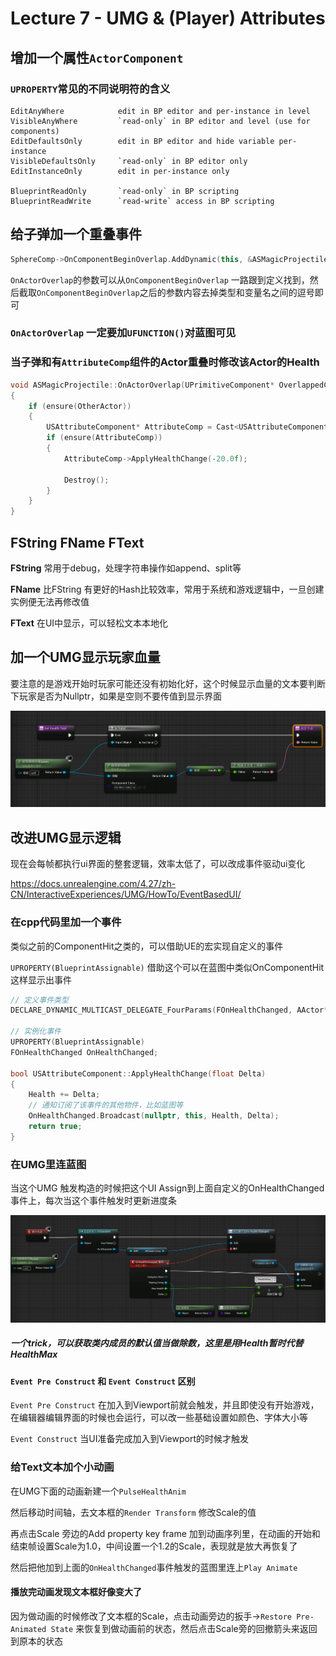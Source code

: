 # Lecture 7 - UMG & (Player) Attributes

## 增加一个属性`ActorComponent`

### `UPROPERTY`常见的不同说明符的含义

```
EditAnyWhere			edit in BP editor and per-instance in level
VisibleAnyWhere			`read-only` in BP editor and level (use for components)
EditDefaultsOnly		edit in BP editor and hide variable per-instance
VisibleDefaultsOnly		`read-only` in BP editor only
EditInstanceOnly		edit in per-instance only

BlueprintReadOnly		`read-only` in BP scripting
BlueprintReadWrite		`read-write` access in BP scripting

```



## 给子弹加一个重叠事件

```cpp
SphereComp->OnComponentBeginOverlap.AddDynamic(this, &ASMagicProjectile::OnActorOverlap());
```

`OnActorOverlap`的参数可以从`OnComponentBeginOverlap` 一路跟到定义找到，然后截取`OnComponentBeginOverlap`之后的参数内容去掉类型和变量名之间的逗号即可



### `OnActorOverlap` 一定要加`UFUNCTION()`对蓝图可见



### 当子弹和有`AttributeComp`组件的Actor重叠时修改该Actor的Health

```cpp
void ASMagicProjectile::OnActorOverlap(UPrimitiveComponent* OverlappedComponent, AActor* OtherActor, UPrimitiveComponent* OtherComp, int32 OtherBodyIndex, bool bFromSweep, const FHitResult& SweepResult)
{
	if (ensure(OtherActor))
	{
		USAttributeComponent* AttributeComp = Cast<USAttributeComponent>(OtherActor->GetComponentByClass(USAttributeComponent::StaticClass()));
		if (ensure(AttributeComp))
		{
			AttributeComp->ApplyHealthChange(-20.0f);

			Destroy();
		}
	}
}
```



## FString FName FText

**FString**	常用于debug，处理字符串操作如append、split等

**FName**	比FString 有更好的Hash比较效率，常用于系统和游戏逻辑中，一旦创建实例便无法再修改值

**FText**		在UI中显示，可以轻松文本本地化



## 加一个UMG显示玩家血量

要注意的是游戏开始时玩家可能还没有初始化好，这个时候显示血量的文本要判断下玩家是否为Nullptr，如果是空则不要传值到显示界面

![1696927793797](TyporaPic\1696927793797.png)



## 改进UMG显示逻辑

现在会每帧都执行ui界面的整套逻辑，效率太低了，可以改成事件驱动ui变化

https://docs.unrealengine.com/4.27/zh-CN/InteractiveExperiences/UMG/HowTo/EventBasedUI/



### 在cpp代码里加一个事件

类似之前的ComponentHit之类的，可以借助UE的宏实现自定义的事件

`UPROPERTY(BlueprintAssignable)`  借助这个可以在蓝图中类似OnComponentHit这样显示出事件

```cpp
// 定义事件类型
DECLARE_DYNAMIC_MULTICAST_DELEGATE_FourParams(FOnHealthChanged, AActor*, InstigatorActor, USAttributeComponent*, OwningComp, float, NewHealth, float, Delta);

// 实例化事件
UPROPERTY(BlueprintAssignable)
FOnHealthChanged OnHealthChanged;

bool USAttributeComponent::ApplyHealthChange(float Delta)
{
	Health += Delta;
    // 通知订阅了该事件的其他物件，比如蓝图等
	OnHealthChanged.Broadcast(nullptr, this, Health, Delta);
	return true;
}
```



### 在UMG里连蓝图

当这个UMG 触发构造的时候把这个UI Assign到上面自定义的OnHealthChanged 事件上，每次当这个事件触发时更新进度条

![1696929975540](TyporaPic\1696929975540.png)

##### 一个trick，可以获取类内成员的默认值当做除数，这里是用Health暂时代替HealthMax



#### `Event Pre Construct` 和 `Event Construct` 区别

`Event Pre Construct`	在加入到Viewport前就会触发，并且即使没有开始游戏，在编辑器编辑界面的时候也会运行，可以改一些基础设置如颜色、字体大小等

`Event Construct`	当UI准备完成加入到Viewport的时候才触发



### 给Text文本加个小动画

在UMG下面的动画新建一个`PulseHealthAnim`

然后移动时间轴，去文本框的`Render Transform`  修改Scale的值

再点击Scale 旁边的Add property key frame 加到动画序列里，在动画的开始和结束帧设置Scale为1.0，中间设置一个1.2的Scale，表现就是放大再恢复了

然后把他加到上面的`OnHealthChanged`事件触发的蓝图里连上`Play Animate`



#### 播放完动画发现文本框好像变大了

因为做动画的时候修改了文本框的Scale，点击动画旁边的扳手->`Restore Pre-Animated State` 来恢复到做动画前的状态，然后点击Scale旁的回撤箭头来返回到原本的状态